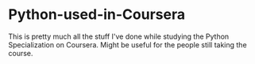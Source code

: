 # Python-used-in-Coursera
This is pretty much all the stuff I've done while studying the Python Specialization on Coursera. Might be useful for the people still taking the course.
